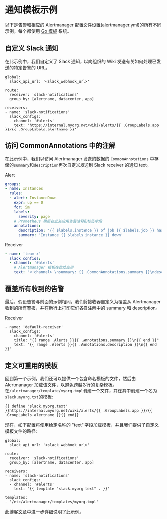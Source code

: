 # 通知模板示例

以下是告警和相应的 Alertmanager 配置文件设置(alertmanager.yml)的所有不同示例。每个都使用 [Go 模板](http://golang.org/pkg/text/template/) 系统。

## 自定义 Slack 通知 <a href="#customizing-slack-notifications" id="customizing-slack-notifications"></a>

在此示例中，我们自定义了 Slack 通知，以向组织的 Wiki 发送有关如何处理已发送的特定告警的 URL。

```
global:
  slack_api_url: '<slack_webhook_url>'

route:
  receiver: 'slack-notifications'
  group_by: [alertname, datacenter, app]

receivers:
- name: 'slack-notifications'
  slack_configs:
  - channel: '#alerts'
    text: 'https://internal.myorg.net/wiki/alerts/{{ .GroupLabels.app }}/{{ .GroupLabels.alertname }}'
```

## 访问 CommonAnnotations 中的注解 <a href="#accessing-annotations-in-commonannotations" id="accessing-annotations-in-commonannotations"></a>

在此示例中，我们以访问 Alertmanager 发送的数据的 `CommonAnnotations` 中存储的`summary`和`description`再次自定义发送到 Slack receiver 的通知 text。

Alert

```yaml
groups:
- name: Instances
  rules:
  - alert: InstanceDown
    expr: up == 0
    for: 5m
    labels:
      severity: page
    # Prometheus 模板在此处应用告警注释和标签字段
    annotations:
      description: '{{ $labels.instance }} of job {{ $labels.job }} has been down for more than 5 minutes.'
      summary: 'Instance {{ $labels.instance }} down'
```

Receiver

```yaml
- name: 'team-x'
  slack_configs:
  - channel: '#alerts'
    # Alertmanager 模板在此处应用
    text: "<!channel> \nsummary: {{ .CommonAnnotations.summary }}\ndescription: {{ .CommonAnnotations.description }}"
```

## 覆盖所有收到的告警 <a href="#anging-over-all-received-alerts" id="anging-over-all-received-alerts"></a>

最后，假设告警与前面的示例相同，我们将接收器自定义为覆盖从 Alertmanager 收到的所有警报，并在新行上打印它们各自注解中的 summary 和 description。

Receiver

```
- name: 'default-receiver'
  slack_configs:
  - channel: '#alerts'
    title: "{{ range .Alerts }}{{ .Annotations.summary }}\n{{ end }}"
    text: "{{ range .Alerts }}{{ .Annotations.description }}\n{{ end }}"
```

## 定义可重用的模板 <a href="#defining-reusable-templates" id="defining-reusable-templates"></a>

回到第一个示例，我们还可以提供一个包含命名模板的文件，然后由 Alertmanager 加载该文件，以避免跨越多行的复杂模板。在`/alertmanager/template/myorg.tmpl`创建一个文件，并在其中创建一个名为`slack.myorg.txt`的模板:

```
{{ define "slack.myorg.text" }}https://internal.myorg.net/wiki/alerts/{{ .GroupLabels.app }}/{{ .GroupLabels.alertname }}{{ end}}
```

现在，如下配置将使用给定名称的 "text" 字段加载模板，并且我们提供了自定义模板文件的路径:

```
global:
  slack_api_url: '<slack_webhook_url>'

route:
  receiver: 'slack-notifications'
  group_by: [alertname, datacenter, app]

receivers:
- name: 'slack-notifications'
  slack_configs:
  - channel: '#alerts'
    text: '{{ template "slack.myorg.text" . }}'

templates:
- '/etc/alertmanager/templates/myorg.tmpl'
```

此[博客文章](https://prometheus.io/blog/2016/03/03/custom-alertmanager-templates/)中进一步详细说明了此示例。
